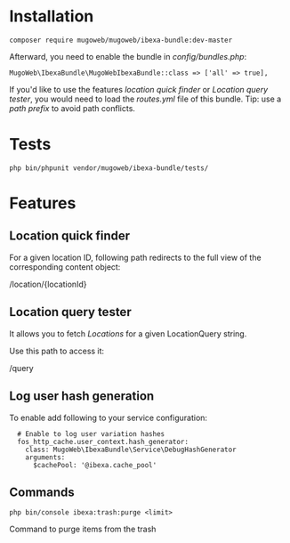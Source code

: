 Installation
=
```composer require mugoweb/mugoweb/ibexa-bundle:dev-master```

Afterward, you need to enable the bundle in _config/bundles.php_:

```MugoWeb\IbexaBundle\MugoWebIbexaBundle::class => ['all' => true],```

If you'd like to use the features _location quick finder_ or _Location query tester_,
you would need to load the _routes.yml_ file of this bundle. Tip: use a _path prefix_
to avoid path conflicts.

Tests
=

`php bin/phpunit vendor/mugoweb/ibexa-bundle/tests/`

Features
=

Location quick finder
-
For a given location ID, following path redirects to the
full view of the corresponding content object:

/location/{locationId}

Location query tester
-
It allows you to fetch _Locations_ for a given LocationQuery string.

Use this path to access it:

/query

Log user hash generation
-

To enable add following to your service configuration:
```
  # Enable to log user variation hashes
  fos_http_cache.user_context.hash_generator:
    class: MugoWeb\IbexaBundle\Service\DebugHashGenerator
    arguments:
      $cachePool: '@ibexa.cache_pool'

```

Commands
-

```
php bin/console ibexa:trash:purge <limit>
```

Command to purge items from the trash

